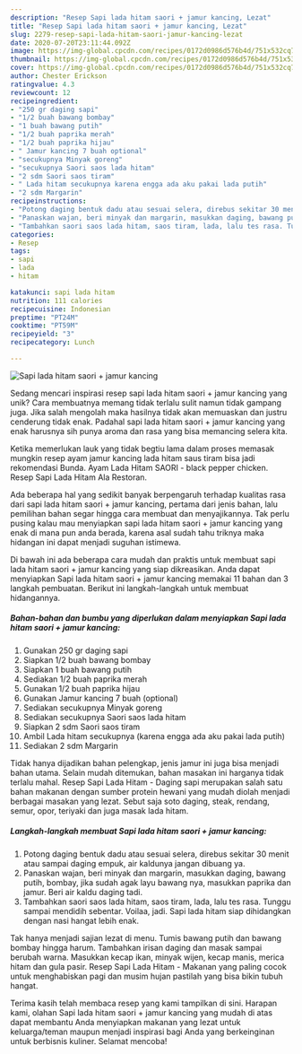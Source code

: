 ```yaml
---
description: "Resep Sapi lada hitam saori + jamur kancing, Lezat"
title: "Resep Sapi lada hitam saori + jamur kancing, Lezat"
slug: 2279-resep-sapi-lada-hitam-saori-jamur-kancing-lezat
date: 2020-07-20T23:11:44.092Z
image: https://img-global.cpcdn.com/recipes/0172d0986d576b4d/751x532cq70/sapi-lada-hitam-saori-jamur-kancing-foto-resep-utama.jpg
thumbnail: https://img-global.cpcdn.com/recipes/0172d0986d576b4d/751x532cq70/sapi-lada-hitam-saori-jamur-kancing-foto-resep-utama.jpg
cover: https://img-global.cpcdn.com/recipes/0172d0986d576b4d/751x532cq70/sapi-lada-hitam-saori-jamur-kancing-foto-resep-utama.jpg
author: Chester Erickson
ratingvalue: 4.3
reviewcount: 12
recipeingredient:
- "250 gr daging sapi"
- "1/2 buah bawang bombay"
- "1 buah bawang putih"
- "1/2 buah paprika merah"
- "1/2 buah paprika hijau"
- " Jamur kancing 7 buah optional"
- "secukupnya Minyak goreng"
- "secukupnya Saori saos lada hitam"
- "2 sdm Saori saos tiram"
- " Lada hitam secukupnya karena engga ada aku pakai lada putih"
- "2 sdm Margarin"
recipeinstructions:
- "Potong daging bentuk dadu atau sesuai selera, direbus sekitar 30 menit atau sampai daging empuk, air kaldunya jangan dibuang ya."
- "Panaskan wajan, beri minyak dan margarin, masukkan daging, bawang putih, bombay, jika sudah agak layu bawang nya, masukkan paprika dan jamur. Beri air kaldu daging tadi."
- "Tambahkan saori saos lada hitam, saos tiram, lada, lalu tes rasa. Tunggu sampai mendidih sebentar. Voilaa, jadi. Sapi lada hitam siap dihidangkan dengan nasi hangat lebih enak."
categories:
- Resep
tags:
- sapi
- lada
- hitam

katakunci: sapi lada hitam 
nutrition: 111 calories
recipecuisine: Indonesian
preptime: "PT24M"
cooktime: "PT59M"
recipeyield: "3"
recipecategory: Lunch

---
```



![Sapi lada hitam saori + jamur kancing](https://img-global.cpcdn.com/recipes/0172d0986d576b4d/751x532cq70/sapi-lada-hitam-saori-jamur-kancing-foto-resep-utama.jpg)

Sedang mencari inspirasi resep sapi lada hitam saori + jamur kancing yang unik? Cara membuatnya memang tidak terlalu sulit namun tidak gampang juga. Jika salah mengolah maka hasilnya tidak akan memuaskan dan justru cenderung tidak enak. Padahal sapi lada hitam saori + jamur kancing yang enak harusnya sih punya aroma dan rasa yang bisa memancing selera kita.

Ketika memerlukan lauk yang tidak begtiu lama dalam proses memasak mungkin resep ayam jamur kancing lada hitam saus tiram bisa jadi rekomendasi Bunda. Ayam Lada Hitam SAORI - black pepper chicken. Resep Sapi Lada Hitam Ala Restoran.

Ada beberapa hal yang sedikit banyak berpengaruh terhadap kualitas rasa dari sapi lada hitam saori + jamur kancing, pertama dari jenis bahan, lalu pemilihan bahan segar hingga cara membuat dan menyajikannya. Tak perlu pusing kalau mau menyiapkan sapi lada hitam saori + jamur kancing yang enak di mana pun anda berada, karena asal sudah tahu triknya maka hidangan ini dapat menjadi suguhan istimewa.


Di bawah ini ada beberapa cara mudah dan praktis untuk membuat sapi lada hitam saori + jamur kancing yang siap dikreasikan. Anda dapat menyiapkan Sapi lada hitam saori + jamur kancing memakai 11 bahan dan 3 langkah pembuatan. Berikut ini langkah-langkah untuk membuat hidangannya.

<!--inarticleads1-->

##### Bahan-bahan dan bumbu yang diperlukan dalam menyiapkan Sapi lada hitam saori + jamur kancing:

1. Gunakan 250 gr daging sapi
1. Siapkan 1/2 buah bawang bombay
1. Siapkan 1 buah bawang putih
1. Sediakan 1/2 buah paprika merah
1. Gunakan 1/2 buah paprika hijau
1. Gunakan  Jamur kancing 7 buah (optional)
1. Sediakan secukupnya Minyak goreng
1. Sediakan secukupnya Saori saos lada hitam
1. Siapkan 2 sdm Saori saos tiram
1. Ambil  Lada hitam secukupnya (karena engga ada aku pakai lada putih)
1. Sediakan 2 sdm Margarin


Tidak hanya dijadikan bahan pelengkap, jenis jamur ini juga bisa menjadi bahan utama. Selain mudah ditemukan, bahan masakan ini harganya tidak terlalu mahal. Resep Sapi Lada Hitam - Daging sapi merupakan salah satu bahan makanan dengan sumber protein hewani yang mudah diolah menjadi berbagai masakan yang lezat. Sebut saja soto daging, steak, rendang, semur, opor, teriyaki dan juga masak lada hitam. 

<!--inarticleads2-->

##### Langkah-langkah membuat Sapi lada hitam saori + jamur kancing:

1. Potong daging bentuk dadu atau sesuai selera, direbus sekitar 30 menit atau sampai daging empuk, air kaldunya jangan dibuang ya.
1. Panaskan wajan, beri minyak dan margarin, masukkan daging, bawang putih, bombay, jika sudah agak layu bawang nya, masukkan paprika dan jamur. Beri air kaldu daging tadi.
1. Tambahkan saori saos lada hitam, saos tiram, lada, lalu tes rasa. Tunggu sampai mendidih sebentar. Voilaa, jadi. Sapi lada hitam siap dihidangkan dengan nasi hangat lebih enak.


Tak hanya menjadi sajian lezat di menu. Tumis bawang putih dan bawang bombay hingga harum. Tambahkan irisan daging dan masak sampai berubah warna. Masukkan kecap ikan, minyak wijen, kecap manis, merica hitam dan gula pasir. Resep Sapi Lada Hitam - Makanan yang paling cocok untuk menghabiskan pagi dan musim hujan pastilah yang bisa bikin tubuh hangat. 

Terima kasih telah membaca resep yang kami tampilkan di sini. Harapan kami, olahan Sapi lada hitam saori + jamur kancing yang mudah di atas dapat membantu Anda menyiapkan makanan yang lezat untuk keluarga/teman maupun menjadi inspirasi bagi Anda yang berkeinginan untuk berbisnis kuliner. Selamat mencoba!
